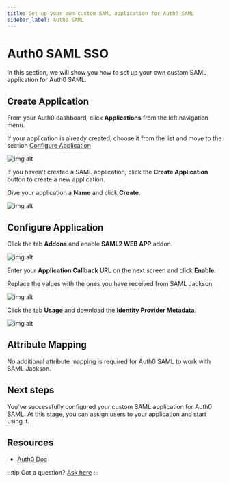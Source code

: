```yaml
---
title: Set up your own custom SAML application for Auth0 SAML
sidebar_label: Auth0 SAML
---
```


# Auth0 SAML SSO

In this section, we will show you how to set up your own custom SAML application for Auth0 SAML.

## Create Application

From your Auth0 dashboard, click **Applications** from the left navigation menu.

If your application is already created, choose it from the list and move to the section [Configure Application](#configure-application)

![img alt](/img/sso-providers/auth0/1.png)

If you haven't created a SAML application, click the **Create Application** button to create a new application.

Give your application a **Name** and click **Create**.

![img alt](/img/sso-providers/auth0/5.png)

## Configure Application

Click the tab **Addons** and enable **SAML2 WEB APP** addon.

![img alt](/img/sso-providers/auth0/2.png)

Enter your **Application Callback URL** on the next screen and click **Enable**.

Replace the values with the ones you have received from SAML Jackson.

![img alt](/img/sso-providers/auth0/4.png)

Click the tab **Usage** and download the **Identity Provider Metadata**.

![img alt](/img/sso-providers/auth0/3.png)

## Attribute Mapping

No additional attribute mapping is required for Auth0 SAML to work with SAML Jackson.

## Next steps

You've successfully configured your custom SAML application for Auth0 SAML. At this stage, you can assign users to your application and start using it.

## Resources

- [Auth0 Doc](https://auth0.com/docs)

:::tip
Got a question? [Ask here](https://discord.gg/uyb7pYt4Pa)
:::
